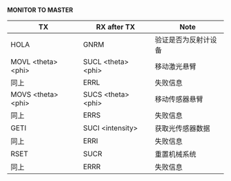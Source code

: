 **MONITOR TO MASTER**

|TX|RX after TX|Note|
|-|-|-|
|HOLA|GNRM|验证是否为反射计设备|
|MOVL \<theta\> \<phi\>|SUCL \<theta\> \<phi\>|移动激光悬臂|
|同上|ERRL|失败信息|
|MOVS \<theta\> \<phi\>|SUCS \<theta\> \<phi\>|移动传感器悬臂|
|同上|ERRS|失败信息|
|GETI|SUCI \<intensity\>|获取光传感器数据|
|同上|ERRI|失败信息|
|RSET|SUCR|重置机械系统|
|同上|ERRR|失败信息|
